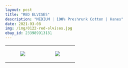```yaml
---
layout: post
title: "RED ELVISES"
description: "MEDIUM | 100% Preshrunk Cotton | Hanes"
date: 2021-03-08
img: /img/0122-red-elvises.jpg
ebay_id: 233989913181
---
```




<table style="width:100%;"><tr><td style="vertical-align:top;">
      <figure class="tmblr-full" data-orig-height="2048" data-orig-width="1365" data-orig-src="https://concertshirts.netlify.app/shirts/0122/0122-01.jpg"><img src="https://64.media.tumblr.com/664773d70be29a27d53ae0b82c90edee/5feba471716e0cbd-44/s540x810/1c7e117cbc9a1f4318e87862fa596b5118e290ea.jpg" data-orig-height="2048" data-orig-width="1365" data-orig-src="https://concertshirts.netlify.app/shirts/0122/0122-01.jpg"/></figure></td>
    <td style="vertical-align:top;">
      <figure class="tmblr-full" data-orig-height="2048" data-orig-width="1365" data-orig-src="https://concertshirts.netlify.app/shirts/0122/0122-02.jpg"><img src="https://64.media.tumblr.com/dc0b51e5ef28289916d37b4289804618/5feba471716e0cbd-fb/s540x810/e8cb680c8059b37b1a08b026c88766109ba44c69.jpg" data-orig-height="2048" data-orig-width="1365" data-orig-src="https://concertshirts.netlify.app/shirts/0122/0122-02.jpg"/></figure></td>
  </tr></table>
